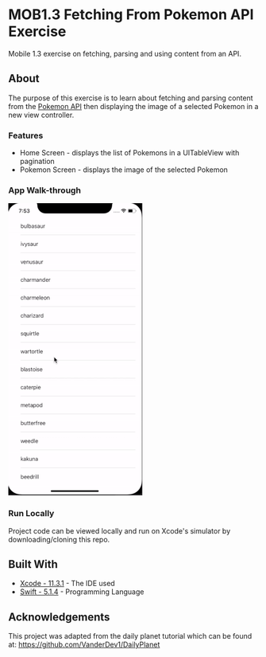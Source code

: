 # MOB1.3 Fetching From Pokemon API Exercise
Mobile 1.3 exercise on fetching, parsing and using content from an API.

## About
The purpose of this exercise is to learn about fetching and parsing content from the [Pokemon API](https://pokeapi.co/) then displaying the image of a selected Pokemon in a new view controller. 

### Features
* Home Screen - displays the list of Pokemons in a UITableView with pagination 
* Pokemon Screen - displays the image of the selected Pokemon

### App Walk-through
![](pokemonWalk.gif)

### Run Locally
Project code can be viewed locally  and run on Xcode's simulator by downloading/cloning this repo.


## Built With
* [Xcode - 11.3.1](https://developer.apple.com/xcode/) - The IDE used
* [Swift - 5.1.4](https://developer.apple.com/swift/) - Programming Language

## Acknowledgements 
This project was adapted from the daily planet tutorial which can be found at: https://github.com/VanderDev1/DailyPlanet
